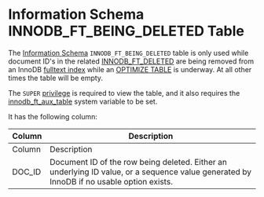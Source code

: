 
# Information Schema INNODB_FT_BEING_DELETED Table

The [Information Schema](../../README.md) `INNODB_FT_BEING_DELETED` table is only used while document ID's in the related [INNODB_FT_DELETED](information-schema-innodb_ft_deleted-table.md) are being removed from an InnoDB [fulltext index](../../../../../../../../server-usage/replication-cluster-multi-master/optimization-and-tuning/optimization-and-indexes/full-text-indexes/README.md) while an [OPTIMIZE TABLE](../../../../../../../../server-usage/replication-cluster-multi-master/optimization-and-tuning/optimizing-tables/optimize-table.md) is underway. At all other times the table will be empty.


The `SUPER` [privilege](../../../../../account-management-sql-commands/grant.md) is required to view the table, and it also requires the [innodb_ft_aux_table](../../../../../../../storage-engines/innodb/innodb-system-variables.md#innodb_ft_aux_table) system variable to be set.


It has the following column:



| Column | Description |
| --- | --- |
| Column | Description |
| DOC_ID | Document ID of the row being deleted. Either an underlying ID value, or a sequence value generated by InnoDB if no usable option exists. |


